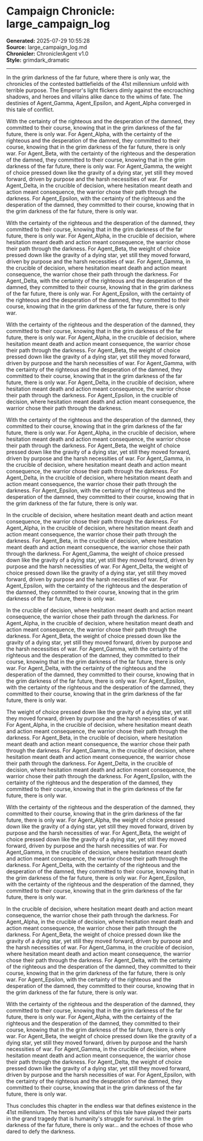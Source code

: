 # Campaign Chronicle: large_campaign_log

**Generated:** 2025-07-29 10:55:28  
**Source:** large_campaign_log.md  
**Chronicler:** ChroniclerAgent v1.0  
**Style:** grimdark_dramatic  

---

In the grim darkness of the far future, where there is only war, the chronicles of the contested battlefields of the 41st millennium unfold with terrible purpose. The Emperor's light flickers dimly against the encroaching shadows, and heroes and villains alike dance to the whims of fate. The destinies of Agent_Gamma, Agent_Epsilon, and Agent_Alpha converged in this tale of conflict.

With the certainty of the righteous and the desperation of the damned, they committed to their course, knowing that in the grim darkness of the far future, there is only war. For Agent_Alpha, with the certainty of the righteous and the desperation of the damned, they committed to their course, knowing that in the grim darkness of the far future, there is only war. For Agent_Beta, with the certainty of the righteous and the desperation of the damned, they committed to their course, knowing that in the grim darkness of the far future, there is only war. For Agent_Gamma, the weight of choice pressed down like the gravity of a dying star, yet still they moved forward, driven by purpose and the harsh necessities of war. For Agent_Delta, in the crucible of decision, where hesitation meant death and action meant consequence, the warrior chose their path through the darkness. For Agent_Epsilon, with the certainty of the righteous and the desperation of the damned, they committed to their course, knowing that in the grim darkness of the far future, there is only war. 

With the certainty of the righteous and the desperation of the damned, they committed to their course, knowing that in the grim darkness of the far future, there is only war. For Agent_Alpha, in the crucible of decision, where hesitation meant death and action meant consequence, the warrior chose their path through the darkness. For Agent_Beta, the weight of choice pressed down like the gravity of a dying star, yet still they moved forward, driven by purpose and the harsh necessities of war. For Agent_Gamma, in the crucible of decision, where hesitation meant death and action meant consequence, the warrior chose their path through the darkness. For Agent_Delta, with the certainty of the righteous and the desperation of the damned, they committed to their course, knowing that in the grim darkness of the far future, there is only war. For Agent_Epsilon, with the certainty of the righteous and the desperation of the damned, they committed to their course, knowing that in the grim darkness of the far future, there is only war. 

With the certainty of the righteous and the desperation of the damned, they committed to their course, knowing that in the grim darkness of the far future, there is only war. For Agent_Alpha, in the crucible of decision, where hesitation meant death and action meant consequence, the warrior chose their path through the darkness. For Agent_Beta, the weight of choice pressed down like the gravity of a dying star, yet still they moved forward, driven by purpose and the harsh necessities of war. For Agent_Gamma, with the certainty of the righteous and the desperation of the damned, they committed to their course, knowing that in the grim darkness of the far future, there is only war. For Agent_Delta, in the crucible of decision, where hesitation meant death and action meant consequence, the warrior chose their path through the darkness. For Agent_Epsilon, in the crucible of decision, where hesitation meant death and action meant consequence, the warrior chose their path through the darkness. 

With the certainty of the righteous and the desperation of the damned, they committed to their course, knowing that in the grim darkness of the far future, there is only war. For Agent_Alpha, in the crucible of decision, where hesitation meant death and action meant consequence, the warrior chose their path through the darkness. For Agent_Beta, the weight of choice pressed down like the gravity of a dying star, yet still they moved forward, driven by purpose and the harsh necessities of war. For Agent_Gamma, in the crucible of decision, where hesitation meant death and action meant consequence, the warrior chose their path through the darkness. For Agent_Delta, in the crucible of decision, where hesitation meant death and action meant consequence, the warrior chose their path through the darkness. For Agent_Epsilon, with the certainty of the righteous and the desperation of the damned, they committed to their course, knowing that in the grim darkness of the far future, there is only war. 

In the crucible of decision, where hesitation meant death and action meant consequence, the warrior chose their path through the darkness. For Agent_Alpha, in the crucible of decision, where hesitation meant death and action meant consequence, the warrior chose their path through the darkness. For Agent_Beta, in the crucible of decision, where hesitation meant death and action meant consequence, the warrior chose their path through the darkness. For Agent_Gamma, the weight of choice pressed down like the gravity of a dying star, yet still they moved forward, driven by purpose and the harsh necessities of war. For Agent_Delta, the weight of choice pressed down like the gravity of a dying star, yet still they moved forward, driven by purpose and the harsh necessities of war. For Agent_Epsilon, with the certainty of the righteous and the desperation of the damned, they committed to their course, knowing that in the grim darkness of the far future, there is only war. 

In the crucible of decision, where hesitation meant death and action meant consequence, the warrior chose their path through the darkness. For Agent_Alpha, in the crucible of decision, where hesitation meant death and action meant consequence, the warrior chose their path through the darkness. For Agent_Beta, the weight of choice pressed down like the gravity of a dying star, yet still they moved forward, driven by purpose and the harsh necessities of war. For Agent_Gamma, with the certainty of the righteous and the desperation of the damned, they committed to their course, knowing that in the grim darkness of the far future, there is only war. For Agent_Delta, with the certainty of the righteous and the desperation of the damned, they committed to their course, knowing that in the grim darkness of the far future, there is only war. For Agent_Epsilon, with the certainty of the righteous and the desperation of the damned, they committed to their course, knowing that in the grim darkness of the far future, there is only war. 

The weight of choice pressed down like the gravity of a dying star, yet still they moved forward, driven by purpose and the harsh necessities of war. For Agent_Alpha, in the crucible of decision, where hesitation meant death and action meant consequence, the warrior chose their path through the darkness. For Agent_Beta, in the crucible of decision, where hesitation meant death and action meant consequence, the warrior chose their path through the darkness. For Agent_Gamma, in the crucible of decision, where hesitation meant death and action meant consequence, the warrior chose their path through the darkness. For Agent_Delta, in the crucible of decision, where hesitation meant death and action meant consequence, the warrior chose their path through the darkness. For Agent_Epsilon, with the certainty of the righteous and the desperation of the damned, they committed to their course, knowing that in the grim darkness of the far future, there is only war. 

With the certainty of the righteous and the desperation of the damned, they committed to their course, knowing that in the grim darkness of the far future, there is only war. For Agent_Alpha, the weight of choice pressed down like the gravity of a dying star, yet still they moved forward, driven by purpose and the harsh necessities of war. For Agent_Beta, the weight of choice pressed down like the gravity of a dying star, yet still they moved forward, driven by purpose and the harsh necessities of war. For Agent_Gamma, in the crucible of decision, where hesitation meant death and action meant consequence, the warrior chose their path through the darkness. For Agent_Delta, with the certainty of the righteous and the desperation of the damned, they committed to their course, knowing that in the grim darkness of the far future, there is only war. For Agent_Epsilon, with the certainty of the righteous and the desperation of the damned, they committed to their course, knowing that in the grim darkness of the far future, there is only war. 

In the crucible of decision, where hesitation meant death and action meant consequence, the warrior chose their path through the darkness. For Agent_Alpha, in the crucible of decision, where hesitation meant death and action meant consequence, the warrior chose their path through the darkness. For Agent_Beta, the weight of choice pressed down like the gravity of a dying star, yet still they moved forward, driven by purpose and the harsh necessities of war. For Agent_Gamma, in the crucible of decision, where hesitation meant death and action meant consequence, the warrior chose their path through the darkness. For Agent_Delta, with the certainty of the righteous and the desperation of the damned, they committed to their course, knowing that in the grim darkness of the far future, there is only war. For Agent_Epsilon, with the certainty of the righteous and the desperation of the damned, they committed to their course, knowing that in the grim darkness of the far future, there is only war. 

With the certainty of the righteous and the desperation of the damned, they committed to their course, knowing that in the grim darkness of the far future, there is only war. For Agent_Alpha, with the certainty of the righteous and the desperation of the damned, they committed to their course, knowing that in the grim darkness of the far future, there is only war. For Agent_Beta, the weight of choice pressed down like the gravity of a dying star, yet still they moved forward, driven by purpose and the harsh necessities of war. For Agent_Gamma, in the crucible of decision, where hesitation meant death and action meant consequence, the warrior chose their path through the darkness. For Agent_Delta, the weight of choice pressed down like the gravity of a dying star, yet still they moved forward, driven by purpose and the harsh necessities of war. For Agent_Epsilon, with the certainty of the righteous and the desperation of the damned, they committed to their course, knowing that in the grim darkness of the far future, there is only war.

Thus concludes this chapter in the endless war that defines existence in the 41st millennium. The heroes and villains of this tale have played their parts in the grand tragedy that is humanity's struggle for survival. In the grim darkness of the far future, there is only war... and the echoes of those who dared to defy the darkness.